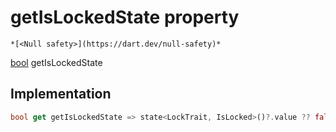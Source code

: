 


# getIsLockedState property




    *[<Null safety>](https://dart.dev/null-safety)*




[bool](https://api.flutter.dev/flutter/dart-core/bool-class.html) getIsLockedState
  







## Implementation

```dart
bool get getIsLockedState => state<LockTrait, IsLocked>()?.value ?? false;
```








